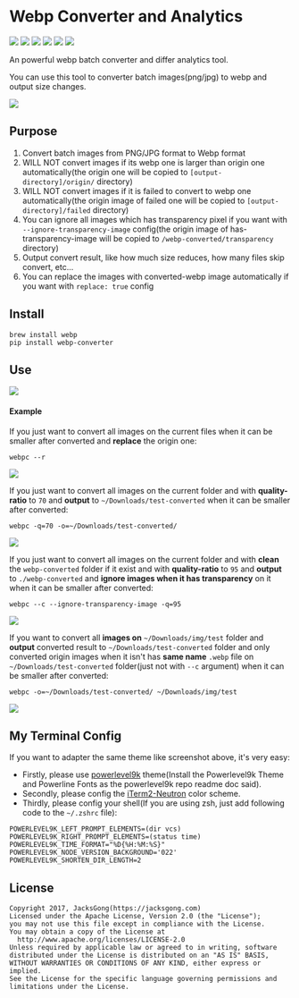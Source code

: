 # Webp Converter and Analytics

![](https://img.shields.io/badge/webp-batch%20converter-orange.svg)
![](https://img.shields.io/badge/webp-batch%20analytics-orange.svg)
![](https://img.shields.io/badge/license-Apache2-blue.svg)
[![](https://img.shields.io/badge/readme-English-blue.svg)](https://github.com/Jacksgong/webp-converter)
[![](https://img.shields.io/badge/readme-中文-blue.svg)](https://github.com/Jacksgong/webp-converter/blob/master/README-zh.md)
[![](https://img.shields.io/badge/pip-v4.0.1%20webp--converter-yellow.svg)](https://pypi.python.org/pypi/webp-converter)

An powerful webp batch converter and differ analytics tool.

You can use this tool to converter batch images(png/jpg) to webp and output size changes.

![](https://github.com/Jacksgong/webp-converter/raw/master/arts/webp-converter.png)


## Purpose

1. Convert batch images from PNG/JPG format to Webp format
2. WILL NOT convert images if its webp one is larger than origin one automatically(the origin one will be copied to `[output-directory]/origin/` directory)
3. WILL NOT convert images if it is failed to convert to webp one automatically(the origin image of failed one will be copied to `[output-directory]/failed` directory)
4. You can ignore all images which has transparency pixel if you want with `--ignore-transparency-image` config(the origin image of has-transparency-image will be copied to `/webp-converted/transparency` directory)
5. Output convert result, like how much size reduces, how many files skip convert, etc...
6. You can replace the images with converted-webp image automatically if you want with `replace: true` config

## Install

```shell
brew install webp
pip install webp-converter
```

## Use

![](https://github.com/Jacksgong/webp-converter/raw/master/arts/help.png)

#### Example

If you just want to convert all images on the current files when it can be smaller after converted and **replace** the origin one:

```shell
webpc --r
```

![](https://github.com/Jacksgong/webp-converter/raw/master/arts/demo-1.png)


If you just want to convert all images on the current folder and with **quality-ratio** to `70` and **output** to `~/Downloads/test-converted` when it can be smaller after converted:

```shell
webpc -q=70 -o=~/Downloads/test-converted/
```

![](https://github.com/Jacksgong/webp-converter/raw/master/arts/demo-2.png)


If you just want to convert all images on the current folder and with **clean** the `webp-converted` folder if it exist and with **quality-ratio** to `95` and **output** to `./webp-converted` and **ignore images when it has transparency** on it when it can be smaller after converted:

```shell
webpc --c --ignore-transparency-image -q=95
```
![](https://github.com/Jacksgong/webp-converter/raw/master/arts/demo-3.png)

If you want to convert all **images on** `~/Downloads/img/test` folder and **output** converted result to `~/Downloads/test-converted` folder and only converted origin images when it isn't has **same name** `.webp` file on `~/Downloads/test-converted` folder(just not with `--c` argument) when it can be smaller after converted:


```shell
webpc -o=~/Downloads/test-converted/ ~/Downloads/img/test
```

![](https://github.com/Jacksgong/webp-converter/raw/master/arts/demo-4.png)

## My Terminal Config

If you want to adapter the same theme like screenshot above, it's very easy:

- Firstly, please use [powerlevel9k](https://github.com/bhilburn/powerlevel9k) theme(Install the Powerlevel9k Theme and Powerline Fonts as the powerlevel9k repo readme doc said).
- Secondly, please config the [iTerm2-Neutron](https://github.com/Ch4s3/iTerm2-Neutron) color scheme.
- Thirdly, please config your shell(If you are using zsh, just add following code to the `~/.zshrc` file):
```
POWERLEVEL9K_LEFT_PROMPT_ELEMENTS=(dir vcs)
POWERLEVEL9K_RIGHT_PROMPT_ELEMENTS=(status time)
POWERLEVEL9K_TIME_FORMAT="%D{%H:%M:%S}"
POWERLEVEL9K_NODE_VERSION_BACKGROUND='022'
POWERLEVEL9K_SHORTEN_DIR_LENGTH=2
```

## License

```
Copyright 2017, JacksGong(https://jacksgong.com)
Licensed under the Apache License, Version 2.0 (the "License");
you may not use this file except in compliance with the License.
You may obtain a copy of the License at
  http://www.apache.org/licenses/LICENSE-2.0
Unless required by applicable law or agreed to in writing, software
distributed under the License is distributed on an "AS IS" BASIS,
WITHOUT WARRANTIES OR CONDITIONS OF ANY KIND, either express or implied.
See the License for the specific language governing permissions and
limitations under the License.
```
